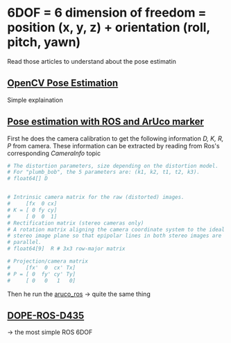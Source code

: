 
# 6DOF = 6 dimension of freedom = position (x, y, z) + orientation (roll, pitch, yawn)

Read those articles to understand about the pose estimatin

## [OpenCV Pose Estimation](https://docs.opencv.org/master/d7/d53/tutorial_py_pose.html)

Simple explaination

## [Pose estimation with ROS and ArUco marker](https://github.com/XuanliangDeng/ROS-ArUco-marker-detection-and-6DOF-pose-estimation-of-USB-camera)

First he does the camera calibration to get the following information *D, K, R, P* from camera. These information can be extracted by reading from Ros's corresponding *CameraInfo* topic

```bash
# The distortion parameters, size depending on the distortion model.
# For "plumb_bob", the 5 parameters are: (k1, k2, t1, t2, k3).
# float64[] D


# Intrinsic camera matrix for the raw (distorted) images.
#     [fx  0 cx]
# K = [ 0 fy cy]
#     [ 0  0  1]
# Rectification matrix (stereo cameras only)
# A rotation matrix aligning the camera coordinate system to the ideal
# stereo image plane so that epipolar lines in both stereo images are
# parallel.
# float64[9]  R # 3x3 row-major matrix

# Projection/camera matrix
#     [fx'  0  cx' Tx]
# P = [ 0  fy' cy' Ty]
#     [ 0   0   1   0]
```

Then he run the [aruco_ros](https://github.com/pal-robotics/aruco_ros)
-> quite the same thing



## [DOPE-ROS-D435](https://github.com/yehengchen/DOPE-ROS-D435)

-> the most simple ROS 6DOF